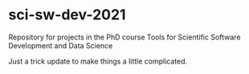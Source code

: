 # sci-sw-dev-2021
Repository for projects in the PhD course Tools for Scientific Software Development and Data Science

Just a trick update to make things a little complicated.


